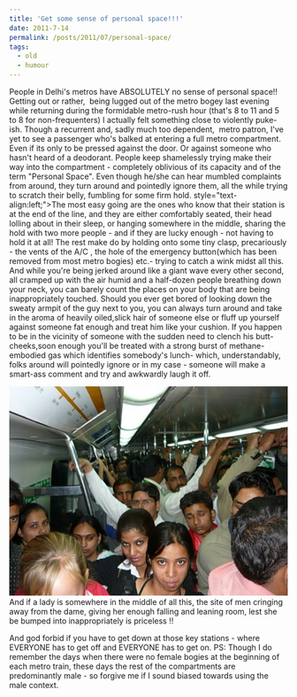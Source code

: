 ```yaml
---
title: 'Get some sense of personal space!!!'
date: 2011-7-14
permalink: /posts/2011/07/personal-space/
tags:
  - old
  - humour
---
```


People in Delhi's metros have ABSOLUTELY no sense of personal space!! Getting out or rather,  being lugged out of the metro bogey last evening while returning during the formidable metro-rush hour (that's 8 to 11 and 5 to 8 for non-frequenters) I actually felt something close to violently puke-ish.
Though a recurrent and, sadly much too dependent,  metro patron, I've yet to see a passenger who's balked at entering a full metro compartment. Even if its only to be pressed against the door. Or against someone who hasn't heard of a deodorant.
People keep shamelessly trying make their way into the compartment - completely oblivious of its capacity and of the term "Personal Space". Even though he/she can hear mumbled complaints from around, they turn around and pointedly ignore them, all the while trying to scratch their belly, fumbling for some firm hold.
style="text-align:left;">The most easy going are the ones who know that their station is at the end of the line, and they are either comfortably seated, their head lolling about in their sleep, or hanging somewhere in the middle, sharing the hold with two more people - and if they are lucky enough - not having to hold it at all! The rest make do by holding onto some tiny clasp, precariously - the vents of the A/C , the hole of the emergency button(which has been removed from most metro bogies) etc.- trying to catch a wink midst all this.
And while you're being jerked around like a giant wave every other second, all cramped up with the air humid and a half-dozen people breathing down your neck, you can barely count the places on your body that are being inappropriately touched. Should you ever get bored of looking down the sweaty armpit of the guy next to you, you can always turn around and take in the aroma of heavily oiled,slick hair of someone else or fluff up yourself against someone fat enough and treat him like your cushion.
If you happen to be in the vicinity of someone with the sudden need to clench his butt-cheeks,soon enough you'll be treated with a strong burst of methane-embodied gas which identifies somebody's lunch- which, understandably, folks around will pointedly ignore or in my case - someone will make a smart-ass comment and try and awkwardly laugh it off.

![Ladies run their own show - 5!](/images/new-delhi-metro1.jpg)
And if a lady is somewhere in the middle of all this, the site of men cringing away from the dame, giving her enough falling and leaning room, lest she be bumped into inappropriately is priceless !!
<!-- <img class=" " title="trying to get out ?? or in??" src="/images/new-delhi-metro1.jpg?w=300" alt="" width="400" height="278" /> -->
And god forbid if you have to get down at those key stations - where EVERYONE has to get off and EVERYONE has to get on.
PS: Though I do remember the days when there were no female bogies at the beginning of each metro train, these days the rest of the compartments are predominantly male - so forgive me if I sound biased towards using the male context.